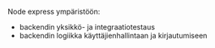 Node express ympäristöön:

- backendin yksikkö- ja integraatiotestaus
- backendin logiikka käyttäjienhallintaan ja kirjautumiseen
